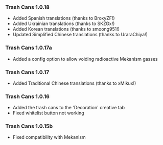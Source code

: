 ### Trash Cans 1.0.18
- Added Spanish translations (thanks to BroxyZF!)
- Added Ukrainian translations (thanks to SKZGx!)
- Added Korean translations (thanks to smoong951!)
- Updated Simplified Chinese translations (thanks to UraraChiya!)

### Trash Cans 1.0.17a
- Added a config option to allow voiding radioactive Mekanism gasses

### Trash Cans 1.0.17
- Added Traditional Chinese translations (thanks to xMikux!)

### Trash Cans 1.0.16
- Added the trash cans to the 'Decoration' creative tab
- Fixed whitelist button not working

### Trash Cans 1.0.15b
- Fixed compatibility with Mekanism
